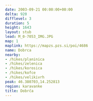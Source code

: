 ```yaml
---
date: 2003-09-21 00:00:00+00:00
delta: 920
difflevel: 3
duration: 5
height: 1643
layout: stub
lead: M_0-7053_IMG.JPG
map: 1
maplink: https://mapzs.pzs.si/poi/4686
name: Dobrca
nearby:
- /hikes/planinica
- /hikes/zelenica
- /hikes/korosica
- /hikes/kofce
- /hikes/velikivrh
peak: 46.380703,14.252813
region: karavanke
title: Dobrča
---
```

